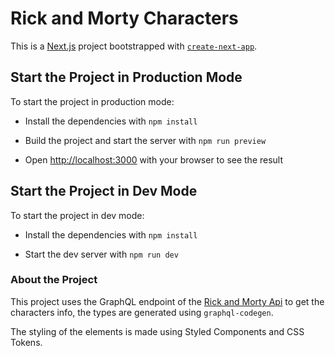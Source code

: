 # Rick and Morty Characters

This is a [Next.js](https://nextjs.org/) project bootstrapped with [`create-next-app`](https://github.com/vercel/next.js/tree/canary/packages/create-next-app).

## Start the Project in Production Mode

To start the project in production mode:

- Install the dependencies with `npm install`

- Build the project and start the server with `npm run preview`

- Open [http://localhost:3000](http://localhost:3000) with your browser to see the result

## Start the Project in Dev Mode

To start the project in dev mode:

- Install the dependencies with `npm install`

- Start the dev server with `npm run dev`

### About the Project

This project uses the GraphQL endpoint of the [Rick and Morty Api](https://rickandmortyapi.com) to get the characters info, the types are generated using `graphql-codegen`.

The styling of the elements is made using Styled Components and CSS Tokens.
